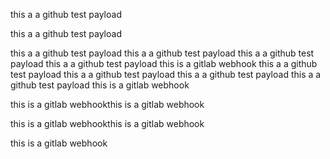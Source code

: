 this a a github test payload

this a a github test payload

this a a github test payload
this a a github test payload
this a a github test payload
this a a github test payload
this is a gitlab webhook
this a a github test payload
this a a github test payload
this a a github test payload
this a a github test payload
this is a gitlab webhook

this is a gitlab webhookthis is a gitlab webhook

this is a gitlab webhookthis is a gitlab webhook

this is a gitlab webhook
